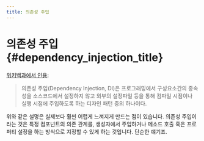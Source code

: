 ```yaml
---
title: 의존성 주입
---
```


# 의존성 주입 {#dependency_injection_title}

[위키백과에서 인용](http://ko.wikipedia.org/wiki/%EC%9D%98%EC%A1%B4%EC%84%B1_%EC%A3%BC%EC%9E%85):

> 의존성 주입(Dependency Injection, DI)은 프로그래밍에서 구성요소간의 종속성을 소스코드에서 설정하지 않고 외부의 설정파일 등을 통해 컴파일 시점이나 실행 시점에 주입하도록 하는 디자인 패턴 중의 하나이다.

위와 같은 설명은 실제보다 훨씬 어렵게 느껴지게 만드는 점이 있습니다. 의존성 주입이라는 것은 특정 컴포넌트의 의존 관계를, 생성자에서 주입하거나 메소드 호출 혹은 프로퍼티 설정을 하는 방식으로 지정할 수 있게 하는 것입니다. 단순한 얘기죠.
